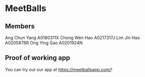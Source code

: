 # MeetBalls

## Members

Ang Chun Yang A0180311X
Chong Wen Hao A0217317J
Lim Jin Hao A0205878R
Ong Ying Gao A0201924N

## Proof of working app

You can try out our app at https://meetballsapp.com/!

